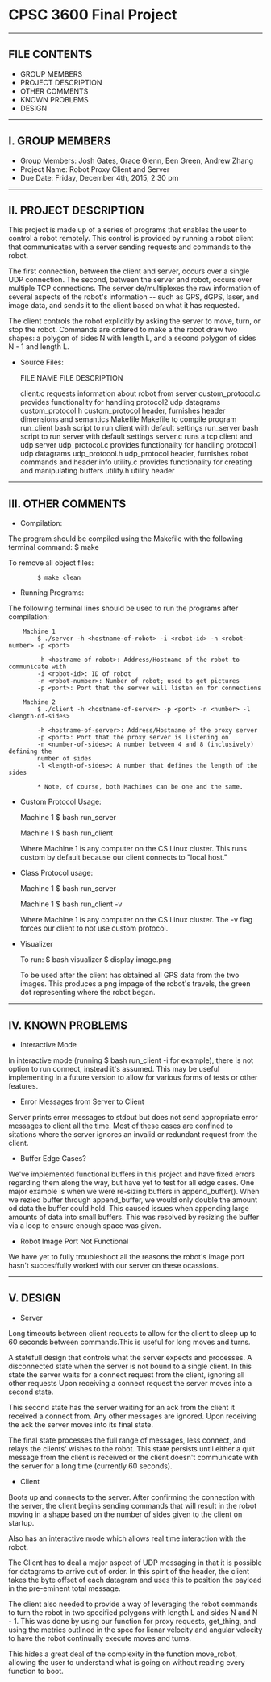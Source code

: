 # CPSC 3600 Final Project

-------------------------------------------------------------------------------  
FILE CONTENTS
-------------------------------------------------------------------------------
* GROUP MEMBERS
* PROJECT DESCRIPTION
* OTHER COMMENTS
* KNOWN PROBLEMS
* DESIGN

-------------------------------------------------------------------------------  
I. GROUP MEMBERS
-------------------------------------------------------------------------------
* Group Members: Josh Gates, Grace Glenn, Ben Green, Andrew Zhang
* Project Name: Robot Proxy Client and Server
* Due Date: Friday, December 4th, 2015, 2:30 pm

-------------------------------------------------------------------------------  
II. PROJECT DESCRIPTION
-------------------------------------------------------------------------------
This project is made up of a series of programs that enables the user to 
control a robot remotely. This control is provided by running a robot client
that communicates with a server sending requests and commands to the robot.

The first connection, between the client and server, occurs over a single UDP
connection. The second, between the server and robot, occurs over multiple
TCP connections. The server de/multiplexes the raw information of several
aspects of the robot's information -- such as GPS, dGPS, laser, and image data,
and sends it to the client based on what it has requested.

The client controls the robot explicitly by asking the server to move, turn, or
stop the robot. Commands are ordered to make a the robot draw two shapes: a polygon
of sides N with length L, and a second polygon of sides N - 1 and length L.

* Source Files:

    FILE NAME           FILE DESCRIPTION
    
    client.c            requests information about robot from server
    custom_protocol.c   provides functionality for handling protocol2 udp datagrams
    custom_protocol.h   custom_protocol header, furnishes header dimensions and semantics
    Makefile            Makefile to compile program
    run_client          bash script to run client with default settings
    run_server          bash script to run server with default settings
    server.c            runs a tcp client and udp server
    udp_protocol.c      provides functionality for handling protocol1 udp datagrams
    udp_protocol.h      udp_protocol header, furnishes robot commands and header info
    utility.c           provides functionality for creating and manipulating buffers
    utility.h           utility header

-------------------------------------------------------------------------------  
III. OTHER COMMENTS
-------------------------------------------------------------------------------
* Compilation:

The program should be compiled using the Makefile with the following terminal
command:
            $ make 

To remove all object files:

            $ make clean

* Running Programs:

The following terminal lines should be used to run the programs after compilation:

        Machine 1
            $ ./server -h <hostname-of-robot> -i <robot-id> -n <robot-number> -p <port>
        
            -h <hostname-of-robot>: Address/Hostname of the robot to communicate with
            -i <robot-id>: ID of robot
            -n <robot-number>: Number of robot; used to get pictures
            -p <port>: Port that the server will listen on for connections

        Machine 2
            $ ./client -h <hostname-of-server> -p <port> -n <number> -l <length-of-sides>
    
            -h <hostname-of-server>: Address/Hostname of the proxy server
            -p <port>: Port that the proxy server is listening on
            -n <number-of-sides>: A number between 4 and 8 (inclusively) defining the 
            number of sides
            -l <length-of-sides>: A number that defines the length of the sides 
            
            * Note, of course, both Machines can be one and the same.

* Custom Protocol Usage: 

    Machine 1
            $ bash run_server
    
    Machine 1
            $ bash run_client

    Where Machine 1 is any computer on the CS Linux cluster.
    This runs custom by default because our client connects to
    "local host."

* Class Protocol usage:

    Machine 1
            $ bash run_server

    Machine 1
            $ bash run_client -v

    Where Machine 1 is any computer on the CS Linux cluster.
    The -v flag forces our client to not use custom protocol. 

* Visualizer

    To run:
        $ bash visualizer
        $ display image.png

    To be used after the client has obtained all GPS data from the two images.
    This produces a png impage of the robot's travels, the green dot representing
    where the robot began.        

-------------------------------------------------------------------------------  
IV. KNOWN PROBLEMS
-------------------------------------------------------------------------------
* Interactive Mode 

In interactive mode (running $ bash run_client -i for example), there is not option to 
run connect, instead it's assumed. This may be useful implementing in a future version
to allow for various forms of tests or other features.

* Error Messages from Server to Client

Server prints error messages to stdout but does not send appropriate error messages
to client all the time. Most of these cases are confined to sitations where the server
ignores an invalid or redundant request from the client.

* Buffer Edge Cases?

We've implemented functional buffers in this project and have fixed errors regarding them
along the way, but have yet to test for all edge cases. One major example is when we were
re-sizing buffers in append_buffer(). When we rezied buffer through append_buffer, we 
would only double the amount od data the buffer could hold. This caused issues when 
appending large amounts of data into small buffers. This was resolved by resizing the 
buffer via a loop to ensure enough space was given.

* Robot Image Port Not Functional

We have yet to fully troubleshoot all the reasons the robot's image port hasn't
succesffully worked with our server on these ocassions.

-------------------------------------------------------------------------------  
V. DESIGN
-------------------------------------------------------------------------------
* Server

Long timeouts between client requests to allow for the client to sleep up to 60 seconds between 
commands.This is useful for long moves and turns.

A statefull design that controls what the server expects and processes.
A disconnected state when the server is not bound to a single client. In this state the server 
waits for a connect request from the client, ignoring all other requests Upon receiving a connect 
request the server moves into a second state.

This second state has the server waiting for an ack from the client it received a connect from. 
Any other messages are ignored. Upon receiving the ack the server moves into its final state.

The final state processes the full range of messages, less connect, and relays the clients' wishes 
to the robot. This state persists until either a quit message from the client is received or the 
client doesn't communicate with the server for a long time (currently 60 seconds).

* Client

Boots up and connects to the server. After confirming the connection with the server, the client 
begins sending commands that will result in the robot moving in a shape based on the number of 
sides given to the client on startup.

Also has an interactive mode which allows real time interaction with the robot.

The Client has to deal a major aspect of UDP messaging in that it is possible for 
datagrams to arrive out of order. In this spirit of the header, the client takes
the byte offset of each datagram and uses this to position the payload in the 
pre-eminent total message. 

The client also needed to provide a way of leveraging the robot commands to turn
the robot in two specified polygons with length L and sides N and N - 1. This was done
by using our function for proxy requests, get_thing, and using the metrics outlined
in the spec for lienar velocity and angular velocity to have the robot continually 
execute moves and turns. 

This hides a great deal of the complexity in the function move_robot, allowing
the user to understand what is going on without reading every function to boot.

